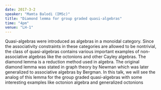 ```yaml
---
date: 2017-3-2
speaker: "Mamta Balodi (IMSc)"
title: "Diamond lemma for group graded quasi-algebras"
time: "4pm" 
venue: "LH-1"
---
```

Quasi-algebras were introduced as algebras in a monoidal category. Since the associativity constraints in these categories are allowed to be nontrivial, the class of quasi-algebras contains various important examples of non-associative algebras like the octonions and other Cayley algebras. The diamond lemma is a reduction method used in algebra. The original diamond lemma was stated in graph theory by Newman which was later generalized to associative algebras by Bergman. In this talk, we will see the analog of this lemma for the group graded quasi-algebras with some interesting examples like octonion algebra and generalized octonions
